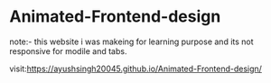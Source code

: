﻿# Animated-Frontend-design
note:- this website i was makeing for learning purpose and its not responsive for modile and tabs.

visit:https://ayushsingh20045.github.io/Animated-Frontend-design/

